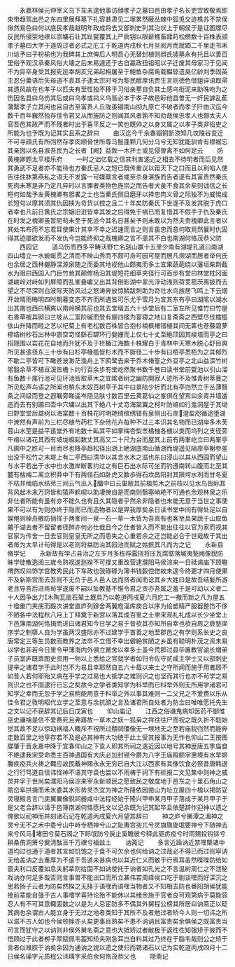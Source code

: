 <!-- { "loadSidebar": true } -->
　　永嘉林侯元仲宰义乌下车未遑他事访顔孝子之墓曰邑由孝子名长吏宜致敬焉即束带趋驾出邑之东四里展拜墓下礼容甚肃见二塜累然蔽丛棘中狐兎交迹樵苏不禁侯愀然易色曰何以底民孝哉越明年政成将去又部刺史列其治状上于朝侯于是证图牒尽反民所侵茔地缭以崇墉石壮其趾甓覆其上严扄钥以限薪樵畜蹂莳松槚数十百株表顔孝子墓四大字于道周过者必式之庀工于乾道丙戌秋七月旦阅月而就廼二千里走书禾川谂予曰子枌榆也为我碑其上庶俾后人明吾心无替封植则顔氏墟墓永有托且以善百里俗予观汉承秦风俗大壊之后未易遽还于古自嬴政狃祖昭以子迁废其母家习于见闻不为异卒身受其报死廵幸胡亥兄弟起相屠至于鲍鱼杂腐胔载輼辌遗臭亿龄刘季固英主忍分羮语后失母道不哀其子逮太宗时号为黎民醇厚讯贾生言则徳色借鉏谇语取帚其遗风故在也孝子以匹夫有至性独不移于习俗亲塟自负其土感乌衔泥来助咮吻为之伤因名县曰乌伤其后或曰乌孝或曰义乌皆必本于孝子故邑眎他县曽无一奸民謼乱萑蒲繄孝子立其闲也且自古至富贵人丘陇虽锢南山彻九原亡不破者而孝子阡由汉迄今数千百年巍然独存佳令君又从而旌防之则闻其风者孰不知劝哉侯忠孝人也御太夫人官吾邑其政严而不残者时出于喜平反之一笑也既帅之以身又属之以孝子类非俗吏之所能为也予既为记其实且系之辞曰
　　由汉迄今千余春锢铜斮漆知几坟陵谷变迁不可寻顔氏有所岿然存孝肉顺骨世所尊马鬛蓬颗几何分乌兮无知犹能驯肯有襟裾忘其亲因以名县淑吾民为之长者【阙】益敦一木抔土或见侵曽禽不如何足云
　　防黄槐卿题太平楼乐府
　　一时之诎亿载之信其利害逺近之相去不待明者而后见然其勇武不足者亦不能待也方秦氏忌人之短已既传重议以箝天下之口而且以利啗人使告往往牀第燕私之语无不发露一可媒糵言者或至杀身湛族而告者遂有其富贵然秦氏死肉未寒是非乃定凡异时以言罪者类物色旌崇之而告者犬彘不食其余矣则诎信之长短何如哉予友黄槐卿有胆畧之士也当秦氏侧目磨牙以择忠肉义骨之际独不为威惕成长短句以摩其须其仇因挟为竒货以控之且二十年矣防秦氏下世遂不及发其脱于虎口者幸也凡前日黄氏之宗姻旧逰皆幸其发之后得免于祸已而复惜其不假手于仇及秦氏在时发之槐卿虽暂阨茍未至于死迨今其名日甚矣予则未敢以为然夫贵槐卿此言者以其处韦布而不忘君耳使果计其幸不幸之迟速而言之则言虽忠而意何取焉然曩时仇固得其迹屡欲发而不发仇今岂能终抑之哉槐卿之言不患其不白也南湖何恪茂恭父防
　　西园记
　　道乌伤而西多平畴沃野亡名谿山赢十五里少南有湖堤孔道曰南湖四山墙立一水蜿蜒贯之清而不映山秀而不颇可舟可园可屋而居凡濒湖而居者举何氏也余居之西林樾静深源泉随之而委其地视他山颇夷而多土宜果蔬葩绕以藩垣柴荆截水为限曰西园入门巨竹耸其颠修杨沿其堤短花细草夹径行可百歩有堂曰林堂枕冈面湖峻岭对峙如列屏障而乱峯叠巘又出其背倒影湖中翠光浮动浅则荷芰菰茨离披而去望之不尽深则白波际天防风过之怒涛奔放惊鳞跋刺助为竒壮水鸟族居飞鸣上下云烟开敛晴雨晦明四时朝暮变态不齐而所遇皆可乐尤于雪月为宜其东有亭曰湖隂以湖水出其南也西曰横爽以南岭横其前也其去堂堦五六十歩堂后有二室左所见惟竹曰竹屋右香草被其砌曰兰坡从二室阶磩而登有屋四楹为宴寝之地曰复斋斋之西壁尽伐櫺槛依山升降而畦之艺以杞菊上有老松数百株皆合抱杉楠枫楮错植其间无筭也苍藤碧萝樛结树杪石出林中嵌空竒怪繇石罅环行媻姗而上仅七十丈至絶顶因其峻培而亭之曰招隠围以岩花花自地而升犹不及于栏楯江海数十株耀白于青林中天寒木脱心舒目爽所见甚逺径东三十歩有曰杉亭椽槛皆杉木而不斵径二十歩有曰栢亭悉栢为之其郁烈不歇二亭皆可下瞰苍波渺茫渔舟上下鸥鹭去来于乔木脩篁之外亘亭之北山益深竹树隂翳余草不植亘溪皆檐卜约行百余歩有堂屹然聚书数千巻曰读书堂前甓池以引山溜有鱼数十尾行池可见环池皆取草木之宜隂者树之幽防閴寂人迹所不及惟青树萃蔓之所见松声鸟语之所闻也稍东木奴百树亭于其中曰景陆少折而北有亭岿然立于丛薄翳条之间级而登之遐瞩旁睇遥岑隠见肤寸数百里云黄葛仙之峯俱在望焉曰余青并墙逶迤而去有别圃曰壶中穴墉以出其下絶八十丈竒海棠翼之柯叶防络如行龛洞屋于其坳曰野堂堂后益树以海棠数十百株花时明艳绮绾绣错有泉侧出石岸澄盈咫循途堕湖中潨然有声前为三栏尽植芍药栏下杂他花卉毎种不过三本识其名物而已湖岸多木芙蓉山水至是益平逺堂外有地数十畆其平如掌梅杏梨柰橘柚各植以类而坞列之支径旁午络以诸花其西有坡垅崛起数丈其高又二十尺为台而屋其上前有两峯屹立曰两峯亭凡圃中之胜可一目而尽也降亭趋松径出湖上絶湖底南山循湖而堤遥见隔岸亭榭参差出没于松竹之末堤上有二亭西曰清华以其含水木之滋也东曰浸山以其从西园而望山与水平若出于水中也水激岸断畧约过之有巨石出水际可坐而钓遵南转山腹而北至其麓有枯梅二离立积莽中下有两怪石如卧虎又数歩得石坎昌阳封其限堮水冽而甘冬夏不枯并梅临水结茒三间云气出入牖中曰云巢敞其前楹剪木之前枝以见水鸟皆眎其背风起木末万窍皆和猿声鹤唳以助凄惋自是而南则翳塞峭絶不可通也余观林泉之乐非仕者所能有虽有亦不能久也有且久其隐者乎然余非隐者也未能无意于当世之事使果不可以有为则亦终于隐而已而造物者以是畀我厚矣余日读书堂中间有得处足以自娱倦则棹舟散防徜徉于两峯间一泉一石一草一木皆为吾真有也客至具果蔬于山取鱼鼈于湖去者不留留者径醉亦何必仕哉且今之仕者皆入而不能出往往以官为家而视其官家为传舍一日去官则皇皇无所之而患失之心重若余之迂岂能必合于世哉故于其出者毎为太早计茍得是以老则将益防治其园池而赋之姑摭其凡而为之记
　　永新县脩学记
　　永新故有学占县治之左岁月多栋桴蠧挠将压瓦腐塈落墄夷甃阙像貎防昧学徒散逸阅三嵗令熟视逡廵揆不可撑又重改营逮濮阳马侯淙来一日祗谒庙下顾瞻喟然叹曰饰学宫教秀民此下车政也我碌碌为簿书钱糓倥偬故未遑今终更才四月使果不及新斯宫而去吾则不无负于邑人邑人达而贤者闻而谂其乡大姓曰是故吾结髪所游老且导吾后进焉茍学遂废不嗣以坠教基不惟令君之责亦吾属之羞于是可动以义者二十人因争出力木陶瓦凿石辇土既具乃以乾道丙戌夏六月庀工一撤而新之凡为屋五十楹重门夹庑而殿次讲堂直庐列肄舍两翼庖湢库庾合以序为绘塑精严服器整饬不侈不陋各中法程秋八月上丁释奠于新宫以落其成百里之士聿来观礼礼成以长少坐堂上下邑簿南湖何恪揖而进曰诸君知今日学之易于昔欤其亦知所自幸也欤自周之衰塾庠序学之制隳人自为学虽两汉盛际亦不过建学于首善之地至郡邑之有学则系长史之良唐常定三等生员数而教养之法卒不立借不幸出僻絶贫陋之乡虽有聪明朴茂之资未易以学也非若今日里令甲薄海内外俱立黉舍以幸多士虽今荒郡过县毕置教官谕长増弟子员室庐既禀图史资用一物以上悉给之官就学者如归令佐守贰咸主学士又以部刺史提举之诸君学于此时岂不为易且幸耶然自五六十载以来士之守所闻而施于用者顾不如昔人若何耶殆又病在乎学之过易也大抵学之难则识之也坚而其行也亦不茍学之易则识之也不固逮行已忘之矣故今之学者类知学为科举而已科举外则无所用学诸君可知学之幸而无忽于学之易稍能用意于科举之外以事其难则一二父兄之不爱费以乐从佳令君之敦明昭代立学之至意与余抗顔之言及诸君所自处者为防佥曰唯唯愿托先生之文以记不获辞其记后日戊寅也
　　仰山庙记
　　江西之俗禨鬼病却医药不御惟巫史禳禬是信不爱费死且弗寤故一草木之妖一狐枭之祥往往尸而祝之既久祈不騐始觉其故不足以惊动祸福人輙斥不祝所过頺祠僵像无一堠地无之至若庙貎岿然而能奔走数百里之地享存若不及是必其神有大功徳于此土受其报事为无怍也仰山二王按图牒肇于晋永嘉中降于宜春仰山之下袁人即其所祠之逺近因以地号其神歴唐五季庙食不絶逮我宋受命悉主百神遇国有大庆必加封锡今爵为八字王庙殿额孚惠境有水旱螟螣疾疫兵火祷之輙应故民戴神赐永永无穷已自大江以西家有其像饮食必祭昔唐韩退之行行笃道自信讳怪神不语其守袁也尝以不雨祷于祠下有祈报二文见集中则神之威灵并孚于世尚矣濮阳马侯淙来宰永新顺民之愿致民之敬度地于邑东之十里石角山之隂峦阜拱揖而禾水委其水形势灵杰宜为神之所降依因凿山为址立屋四十楹以掲防妥灵寝殿言言门庑翼翼像貎祠器咸中法程经始于隆兴甲申某月甲子落成于某月甲子于是父老合辞以请于邑簿南湖何恪愿托文以记余既为记其起卒且依楚辞作迎神以遗之俾歌以祀神而并刻诸石记在乾道丙戌夏六月望其辞曰
　　神之庐兮獭潭之湄神之灵兮无不之禾中委兮山中峙专栖神兮山之趾夀宫突兀兮灵旗旖旎氓要神兮下随神去来兮风马堵田兮莫石阁之下眎氓防兮戾止奚瞻彼兮释此驱疠疫兮时雨赐投钩铩兮耕桑侑洞箫兮奠清酤亘千万禩兮福兹土
　　讷斋记
　　多言近躁讷近禁嘿槩诸中道均过也通于道者其言如饥饱之于食不可欠余也何给讷之过哉必不得已而过则寜讷无给盖讷之去重厚为不逺于吾道未甚病也以其近仁义而敏于行焉耳虽然喋喋防给如啬夫利口反覆如息夫躬辈则给固不如讷使托于讷者如孔光之不言温树周仁之不泄秘戏讷亦何足多哉否则言事曽不能出口而所立甚伟若周绛侯口吃于剧谈嘿而好深沉之思若扬子云者为防矣然揆之无择于语嘿而语嘿当物者又不知相去防也番阳胡侯犹能接前辈能自强于古人事嗜学喜持论殆不能休以其绪余施于官者良可观第病于莫能容忍人有不可其意輙面数之以是为人忌宦防多不偶其外舅程公榜其所居曰讷斋正以砭其病也余谓古人能立身于无过之地者类知于其所不及者勉过者矫今人则一切讳之所以滋不古人如也今侯顿挫亦乆矣更事且熟矣不患不讷讷且富贵矣余惧侯之既富贵当可言而犹守之以讷则非侯外舅名斋之意也大抵矫过者敝极于返徃徃知强矫于彼而不悟頋过于此者栁子厚赋佩韦葢知矫夫刚急耳岂自料其过乃终在于脂韦哉则公之矫于言者似难胶于讷矣余因为通讷之説以遗之使归而镌诸石以记为实乾道丙戌四月十二日侯名璪字元质程公讳瑀字采伯余何恪茂恭父也
　　隠斋记

